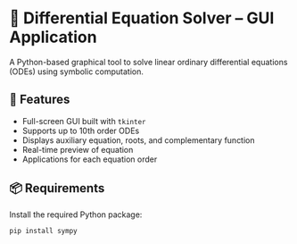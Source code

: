 # 🧮 Differential Equation Solver – GUI Application

A Python-based graphical tool to solve linear ordinary differential equations (ODEs) using symbolic computation.

## 🚀 Features
- Full-screen GUI built with `tkinter`
- Supports up to 10th order ODEs
- Displays auxiliary equation, roots, and complementary function
- Real-time preview of equation
- Applications for each equation order

## 📦 Requirements

Install the required Python package:

```bash
pip install sympy
